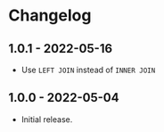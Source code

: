 # Changelog

## 1.0.1 - 2022-05-16

* Use `LEFT JOIN` instead of `INNER JOIN`

## 1.0.0 - 2022-05-04

* Initial release.
